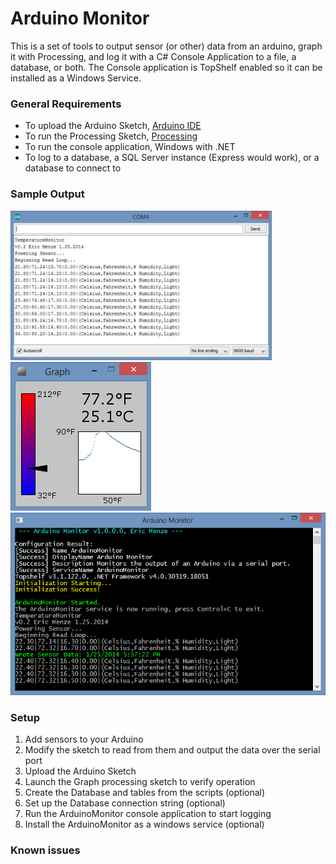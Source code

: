 # Arduino Monitor
This is a set of tools to output sensor (or other) data from an arduino, graph it with Processing, and log it with a C# Console Application to a file, a database, or both. The Console application is TopShelf enabled so it can be installed as a Windows Service.

### General Requirements

 - To upload the Arduino Sketch, [Arduino IDE](http://arduino.cc/en/main/software)
 - To run the Processing Sketch, [Processing](https://processing.org/download/)
 - To run the console application, Windows with .NET
 - To log to a database, a SQL Server instance (Express would work), or a database to connect to

### Sample Output

![Serial Output](Documentation/SampleSerial.png)
&nbsp;&nbsp;&nbsp;&nbsp;&nbsp;
![Graph](Documentation/SampleGraph.png)
![Console Application](Documentation/SampleOutput.png)

### Setup

1. Add sensors to your Arduino
1. Modify the sketch to read from them and output the data over the serial port
1. Upload the Arduino Sketch
1. Launch the Graph processing sketch to verify operation
1. Create the Database and tables from the scripts (optional)
1. Set up the Database connection string (optional)
1. Run the ArduinoMonitor console application to start logging
1. Install the ArduinoMonitor as a windows service (optional)

### Known issues

